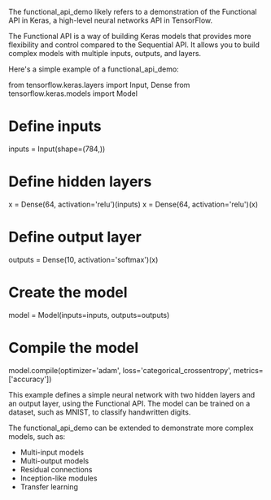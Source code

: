 The functional_api_demo likely refers to a demonstration of the Functional API in Keras, a high-level neural networks API in TensorFlow.

The Functional API is a way of building Keras models that provides more flexibility and control compared to the Sequential API. It allows you to build complex models with multiple inputs, outputs, and layers.

Here's a simple example of a functional_api_demo:

from tensorflow.keras.layers import Input, Dense
from tensorflow.keras.models import Model

# Define inputs
inputs = Input(shape=(784,))

# Define hidden layers
x = Dense(64, activation='relu')(inputs)
x = Dense(64, activation='relu')(x)

# Define output layer
outputs = Dense(10, activation='softmax')(x)

# Create the model
model = Model(inputs=inputs, outputs=outputs)

# Compile the model
model.compile(optimizer='adam', loss='categorical_crossentropy', metrics=['accuracy'])

This example defines a simple neural network with two hidden layers and an output layer, using the Functional API. The model can be trained on a dataset, such as MNIST, to classify handwritten digits.

The functional_api_demo can be extended to demonstrate more complex models, such as:

- Multi-input models
- Multi-output models
- Residual connections
- Inception-like modules
- Transfer learning
